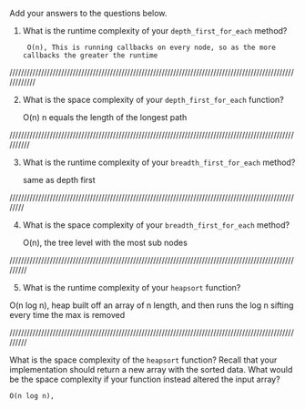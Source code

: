 Add your answers to the questions below.

1. What is the runtime complexity of your `depth_first_for_each` method?

        O(n), This is running callbacks on every node, so as the more callbacks the greater the runtime

////////////////////////////////////////////////////////////////////////////////////////////////////////////

2. What is the space complexity of your `depth_first_for_each` function?

      O(n) n equals the length of the longest path

//////////////////////////////////////////////////////////////////////////////////////////////////////////

3. What is the runtime complexity of your `breadth_first_for_each` method?

    same as depth first

////////////////////////////////////////////////////////////////////////////////////////////////////////

4. What is the space complexity of your `breadth_first_for_each` method?

      O(n), the tree level with the most sub nodes

/////////////////////////////////////////////////////////////////////////////////////////////////////////

5. What is the runtime complexity of your `heapsort` function?

O(n log n), heap built off an array of n length, and then runs the log n sifting every time the max is removed

/////////////////////////////////////////////////////////////////////////////////////////////////////////

What is the space complexity of the `heapsort` function? Recall that your implementation should return a new array with the sorted data. What would be the space complexity if your function instead altered the input array?

    O(n log n),

